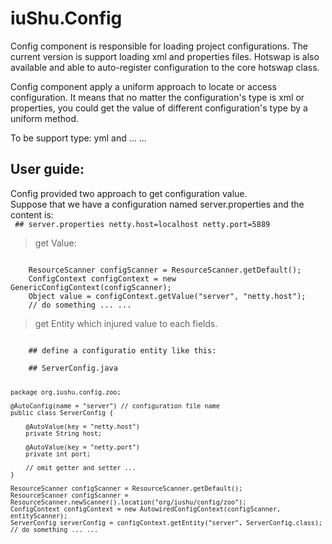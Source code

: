 # iuShu.Config

Config component is responsible for loading project configurations. The 
current version is support loading xml and properties files. Hotswap is also
available and able to auto-register configuration to the core hotswap class.

Config component apply a uniform approach to locate or access configuration.
It means that no matter the configuration's type is xml or properties, you could
get the value of different configuration's type by a uniform method.

To be support type: yml and ... ...

## User guide: <br>
Config provided two approach to get configuration value.<br>
Suppose that we have a configuration named server.properties and the content is:<br>
<code>
    ## server.properties
    netty.host=localhost
    netty.port=5889
</code>

> get Value:
    
<code>
    ResourceScanner configScanner = ResourceScanner.getDefault();
    ConfigContext configContext = new GenericConfigContext(configScanner);
    Object value = configContext.getValue("server", "netty.host");    
    // do something ... ...
</code>

> get Entity which injured value to each fields.

<code>
    ## define a configuratio entity like this: <br>
    ## ServerConfig.java
    
    package org.iushu.config.zoo;
    
    @AutoConfig(name = "server") // configuration file name
    public class ServerConfig {
    
        @AutoValue(key = "netty.host")
        private String host;
        
        @AutoValue(key = "netty.port")
        private int port;
        
        // omit getter and setter ...
    }

    ResourceScanner configScanner = ResourceScanner.getDefault();
    ResourceScanner configScanner = ResourceScanner.newScanner().location("org/iushu/config/zoo");
    ConfigContext configContext = new AutowiredConfigContext(configScanner, entityScanner);
    ServerConfig serverConfig = configContext.getEntity("server", ServerConfig.class);
    // do something ... ...
</code>
